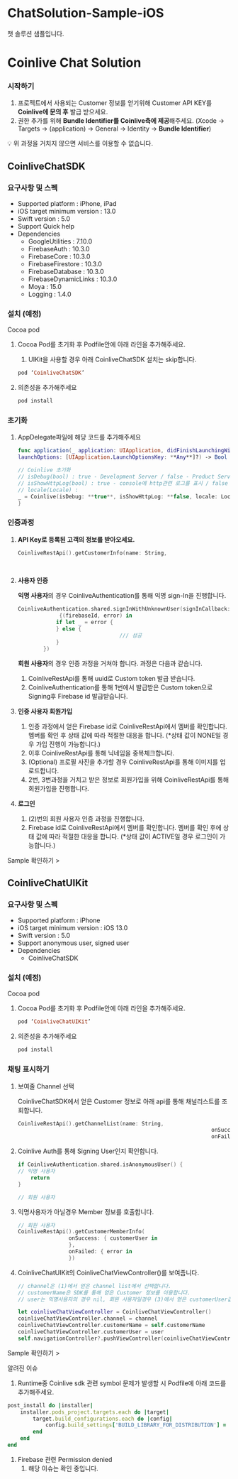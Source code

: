 # ChatSolution-Sample-iOS
챗 솔루션 샘플입니다.
# Coinlive Chat Solution

### 시작하기

1. 프로젝트에서 사용되는 Customer 정보를 얻기위해 Customer API KEY를 **Coinlive에 문의 후** 발급 받으세요.
2. 권한 추가를 위해 **Bundle Identifier를 Coinlive측에 제공**해주세요. (Xcode → Targets → (application) → General → Identity → **Bundle Identifier**)

<aside>
💡 위 과정을 거치지 않으면 서비스를 이용할 수 없습니다.

</aside>

## CoinliveChatSDK

### 요구사항 및 스펙

- Supported platform : iPhone, iPad
- iOS target minimum version : 13.0
- Swift version : 5.0
- Support Quick help
- Dependencies
    - GoogleUtilities : 7.10.0
    - FirebaseAuth : 10.3.0
    - FirebaseCore : 10.3.0
    - FirebaseFirestore : 10.3.0
    - FirebaseDatabase : 10.3.0
    - FirebaseDynamicLinks : 10.3.0
    - Moya : 15.0
    - Logging : 1.4.0

### 설치 (예정)

Cocoa pod

1. Cocoa Pod를 초기화 후 Podfile안에 아래 라인을 추가해주세요.
    1. UIKit을 사용할 경우 아래 CoinliveChatSDK 설치는 skip합니다.
    
    ```ruby
    pod ‘CoinliveChatSDK’
    ```
    
2. 의존성을 추가해주세요
    
    ```bash
    pod install
    ```
    

### 초기화

1. AppDelegate파일에 해당 코드를 추가해주세요
    
    ```swift
    func application(_ application: UIApplication, didFinishLaunchingWithOptions 
    launchOptions: [UIApplication.LaunchOptionsKey: **Any**]?) -> Bool {
    
    // Coinlive 초기화
    // isDebug(bool) : true - Development Server / false - Product Server
    // isShowHttpLog(bool) : true - console에 http관련 로그를 표시 / false - http 관련 로그를 미표시
    // locale(Locale) : 
    _ = Coinlive(isDebug: **true**, isShowHttpLog: **false, locale: Locale.current**)
    }
    ```
    

### 인증과정

1. **API Key로 등록된 고객의 정보를 받아오세요.**
    
    ```swift
    CoinliveRestApi().getCustomerInfo(name: String, 
    																	onSuccess: callback(customer),
    																	onFailed: callback(error))
    ```
    
2. **사용자 인증** 
    
    **익명 사용자**의 경우 CoinliveAuthentication를  통해 익명 sign-In을 진행합니다.
    
    ```swift
    CoinliveAuthentication.shared.signInWithUnknownUser(signInCallback:
    			 {(firebaseId, error) in
                if let _ = error {
                } else {
    								/// 성공
                }
            })
    ```
    
    **회원 사용자**의 경우 인증 과정을 거쳐야 합니다. 과정은 다음과 같습니다.
    
    1. CoinliveRestApi를 통해 uuid로 Custom token 발급 받습니다.
    2. CoinliveAuthentication를 통해 1번에서 발급받은 Custom token으로 Signing후 Firebase id 발급받습니다.
3. **인증 사용자 회원가입**
    1. 인증 과정에서 얻은 Firebase id로 CoinliveRestApi에서 멤버를 확인합니다. 멤버를 확인 후 상태 값에 따라 적절한 대응을 합니다. (*상태 값이 NONE일 경우 가입 진행이 가능합니다.)
    2. 이후 CoinliveRestApi를 통해 닉네임을 중복체크합니다. 
    3. (Optional) 프로필 사진을 추가할 경우 CoinliveRestApi를 통해 이미지를 업로드합니다.
    4. 2번, 3번과정을 거치고 받은 정보로 회원가입을 위해 CoinliveRestApi를 통해 회원가입을 진행합니다.
4. **로그인** 
    1. (2)번의 회원 사용자 인증 과정을 진행합니다.
    2. Firebase id로 CoinliveRestApi에서 멤버를 확인합니다. 멤버를 확인 후에 상태 값에 따라 적절한 대응을 합니다. (*상태 값이 ACTIVE일 경우 로그인이 가능합니다.)

Sample 확인하기 >

## CoinliveChatUIKit

### 요구사항 및 스펙

- Supported platform : iPhone
- iOS target minimum version : iOS 13.0
- Swift version : 5.0
- Support anonymous user, signed user
- Dependencies
    - CoinliveChatSDK

### 설치 (예정)

Cocoa pod

1. Cocoa Pod를 초기화 후 Podfile안에 아래 라인을 추가해주세요.
    
    ```ruby
    pod ‘CoinliveChatUIKit’ 
    ```
    
2. 의존성을 추가해주세요
    
    ```bash
    pod install
    ```
    

### 채팅 표시하기

1. 보여줄 Channel 선택
    
    CoinliveChatSDK에서 얻은 Customer 정보로 아래 api를 통해 채널리스트를 조회합니다.
    
    ```swift
    CoinliveRestApi().getChannelList(name: String,
    															 onSuccess: callback(channelList), 
    															 onFailed: callback(error))
    ```
    
2. Coinlive Auth를 통해 Signing User인지 확인합니다.
    
    ```swift
    if CoinliveAuthentication.shared.isAnonymousUser() { 
    // 익명 사용자 
    	return
    } 
    
    // 회원 사용자 
    ```
    
3. 익명사용자가 아닐경우 Member 정보를 호출합니다. 
    
    ```swift
    // 회원 사용자 
    CoinliveRestApi().getCustomerMemberInfo(
                    onSuccess: { customerUser in
                    },
                    onFailed: { error in
                    })
    ```
    
4. CoinliveChatUIKit의 CoinliveChatViewController()를 보여줍니다.
    
    ```swift
    // channel은 (1)에서 얻은 channel list에서 선택합니다.
    // customerName은 SDK를 통해 얻은 Customer 정보를 이용합니다.
    // user는 익명사용자의 경우 nil, 회원 사용자일경우 (3)에서 얻은 customerUser값을 이용합니다.
    
    let coinliveChatViewController = CoinliveChatViewController()
    coinliveChatViewController.channel = channel
    coinliveChatViewController.customerName = self.customerName
    coinliveChatViewController.customerUser = user
    self.navigationController?.pushViewController(coinliveChatViewController, animated: true)
    ```
    

Sample 확인하기 >

알려진 이슈 

1. Runtime중 Coinlive sdk 관련 symbol 문제가 발생할 시 Podfile에 아래 코드를 추가해주세요. 

```ruby
post_install do |installer|
	installer.pods_project.targets.each do |target|
		target.build_configurations.each do |config|
			config.build_settings['BUILD_LIBRARY_FOR_DISTRIBUTION'] = 'YES'
		end
	end
end
```

1. Firebase 관련 Permission denied 
    1. 해당 이슈는 확인 중입니다.
